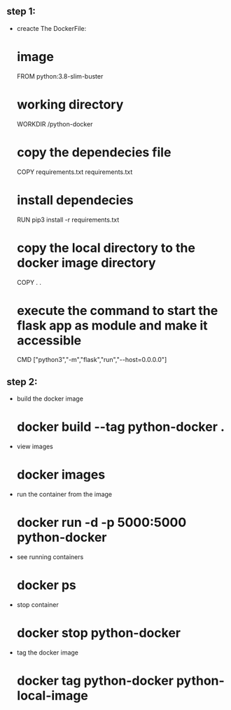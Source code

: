## step 1:
* creacte The DockerFile:
  # image
  FROM python:3.8-slim-buster
  # working directory
  WORKDIR /python-docker
  # copy the dependecies file
  COPY requirements.txt requirements.txt
  # install dependecies
  RUN pip3 install -r requirements.txt
  # copy the local directory to the docker image directory
  COPY . .
  # execute the command to start the flask app as module and make it accessible 
  CMD ["python3","-m","flask","run","--host=0.0.0.0"]
## step 2:
* build the docker image 
  # docker build --tag python-docker .
* view images 
  # docker images
* run the container from the image
  # docker run -d -p 5000:5000 python-docker
* see running containers
  # docker ps
* stop container
  # docker stop python-docker
* tag the docker image
  # docker tag python-docker python-local-image